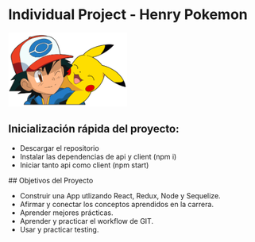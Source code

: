 # Individual Project - Henry Pokemon

<img height="150" src="./pokemon.png" />

## Inicialización rápida del proyecto:
<ul>
<li>Descargar el repositorio </li>
<li>Instalar las dependencias de api y client (npm i) </li>
<li>Iniciar tanto api como client (npm start) </li>
</ul>
## Objetivos del Proyecto

- Construir una App utlizando React, Redux, Node y Sequelize.
- Afirmar y conectar los conceptos aprendidos en la carrera.
- Aprender mejores prácticas.
- Aprender y practicar el workflow de GIT.
- Usar y practicar testing.


